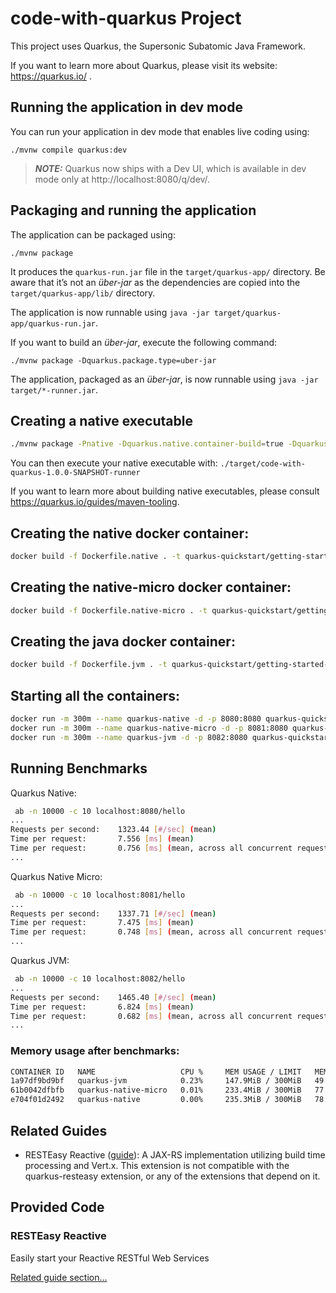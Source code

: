 # code-with-quarkus Project

This project uses Quarkus, the Supersonic Subatomic Java Framework.

If you want to learn more about Quarkus, please visit its website: https://quarkus.io/ .

## Running the application in dev mode

You can run your application in dev mode that enables live coding using:
```shell script
./mvnw compile quarkus:dev
```

> **_NOTE:_**  Quarkus now ships with a Dev UI, which is available in dev mode only at http://localhost:8080/q/dev/.

## Packaging and running the application

The application can be packaged using:
```shell script
./mvnw package
```
It produces the `quarkus-run.jar` file in the `target/quarkus-app/` directory.
Be aware that it’s not an _über-jar_ as the dependencies are copied into the `target/quarkus-app/lib/` directory.

The application is now runnable using `java -jar target/quarkus-app/quarkus-run.jar`.

If you want to build an _über-jar_, execute the following command:
```shell script
./mvnw package -Dquarkus.package.type=uber-jar
```

The application, packaged as an _über-jar_, is now runnable using `java -jar target/*-runner.jar`.

## Creating a native executable

```bash
./mvnw package -Pnative -Dquarkus.native.container-build=true -Dquarkus.container-image.build=true
```
You can then execute your native executable with: `./target/code-with-quarkus-1.0.0-SNAPSHOT-runner`

If you want to learn more about building native executables, please consult https://quarkus.io/guides/maven-tooling.

## Creating the native docker container:
```bash
docker build -f Dockerfile.native . -t quarkus-quickstart/getting-started-native
```
## Creating the native-micro docker container:
```bash
docker build -f Dockerfile.native-micro . -t quarkus-quickstart/getting-started-native-micro
```
## Creating the java docker container:
```bash
docker build -f Dockerfile.jvm . -t quarkus-quickstart/getting-started-jvm
```

## Starting all the containers:
```bash
docker run -m 300m --name quarkus-native -d -p 8080:8080 quarkus-quickstart/getting-started-native
docker run -m 300m --name quarkus-native-micro -d -p 8081:8080 quarkus-quickstart/getting-started-native-micro
docker run -m 300m --name quarkus-jvm -d -p 8082:8080 quarkus-quickstart/getting-started-jvm
```

## Running Benchmarks
Quarkus Native:
```bash
 ab -n 10000 -c 10 localhost:8080/hello
...
Requests per second:    1323.44 [#/sec] (mean)
Time per request:       7.556 [ms] (mean)
Time per request:       0.756 [ms] (mean, across all concurrent requests)
...
```
Quarkus Native Micro:
```bash
 ab -n 10000 -c 10 localhost:8081/hello
...
Requests per second:    1337.71 [#/sec] (mean)
Time per request:       7.475 [ms] (mean)
Time per request:       0.748 [ms] (mean, across all concurrent requests)
...
```
Quarkus JVM:
```bash
 ab -n 10000 -c 10 localhost:8082/hello
...
Requests per second:    1465.40 [#/sec] (mean)
Time per request:       6.824 [ms] (mean)
Time per request:       0.682 [ms] (mean, across all concurrent requests)
...
```
### Memory usage after benchmarks:
```bash
CONTAINER ID   NAME                   CPU %     MEM USAGE / LIMIT   MEM %     NET I/O           BLOCK I/O    PIDS
1a97df9bd9bf   quarkus-jvm            0.23%     147.9MiB / 300MiB   49.31%    8.93MB / 9.81MB   0B / 115kB   27
61b0042dfbfb   quarkus-native-micro   0.01%     233.4MiB / 300MiB   77.79%    4.68MB / 5.14MB   0B / 0B      22
e704f01d2492   quarkus-native         0.00%     235.3MiB / 300MiB   78.44%    4.68MB / 5.14MB   0B / 0B      13
```


## Related Guides

- RESTEasy Reactive ([guide](https://quarkus.io/guides/resteasy-reactive)): A JAX-RS implementation utilizing build time processing and Vert.x. This extension is not compatible with the quarkus-resteasy extension, or any of the extensions that depend on it.

## Provided Code

### RESTEasy Reactive

Easily start your Reactive RESTful Web Services

[Related guide section...](https://quarkus.io/guides/getting-started-reactive#reactive-jax-rs-resources)
